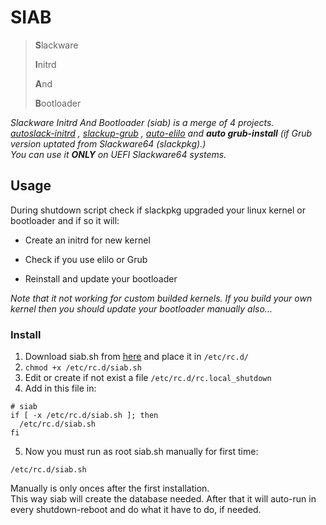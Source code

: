 # SIAB



> **S**lackware
>   
>**I**nitrd 
>  
> **A**nd
>  
>**B**ootloader 


*Slackware Initrd And Bootloader (siab) is a merge of 4 projects.<br>
[autoslack-initrd](https://github.com/rizitis/autoslack-initrd/tree/main) , [slackup-grub](https://github.com/rizitis/slackup-grub) , [auto-elilo](https://github.com/rizitis/auto-elilo/tree/main)
and **auto grub-install** (if Grub version uptated from Slackware64 (slackpkg).)<br>
 You can use it **ONLY** on UEFI Slackware64 systems.*


## Usage
During shutdown script check if slackpkg upgraded your linux kernel or bootloader and if so it will:
* Create an initrd for new kernel
- Check if you use elilo or Grub 
+ Reinstall and update your bootloader

*Note that it not working for custom builded kernels. If you build your own kernel*
*then you should update your bootloader manually also...*

### Install

1. Download siab.sh from [here](https://raw.githubusercontent.com/rizitis/siab/main/siab.sh) and place it in `/etc/rc.d/`
2. `chmod +x /etc/rc.d/siab.sh`
3. Edit or create if not exist a file `/etc/rc.d/rc.local_shutdown`
4. Add in this file in:  
 
 ``` 
 # siab
if [ -x /etc/rc.d/siab.sh ]; then
   /etc/rc.d/siab.sh
fi
```


5. Now you must run as root siab.sh manually for first time:

`/etc/rc.d/siab.sh`

Manually is only onces after the first installation.  
This way siab will create the database needed. After that it will auto-run in every shutdown-reboot and do what it have to do, if needed. 
